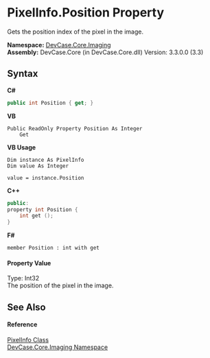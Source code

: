 # PixelInfo.Position Property 
 

Gets the position index of the pixel in the image.

**Namespace:**&nbsp;<a href="N_DevCase_Core_Imaging">DevCase.Core.Imaging</a><br />**Assembly:**&nbsp;DevCase.Core (in DevCase.Core.dll) Version: 3.3.0.0 (3.3)

## Syntax

**C#**<br />
``` C#
public int Position { get; }
```

**VB**<br />
``` VB
Public ReadOnly Property Position As Integer
	Get
```

**VB Usage**<br />
``` VB Usage
Dim instance As PixelInfo
Dim value As Integer

value = instance.Position

```

**C++**<br />
``` C++
public:
property int Position {
	int get ();
}
```

**F#**<br />
``` F#
member Position : int with get

```


#### Property Value
Type: Int32<br />The position of the pixel in the image.

## See Also


#### Reference
<a href="T_DevCase_Core_Imaging_PixelInfo">PixelInfo Class</a><br /><a href="N_DevCase_Core_Imaging">DevCase.Core.Imaging Namespace</a><br />